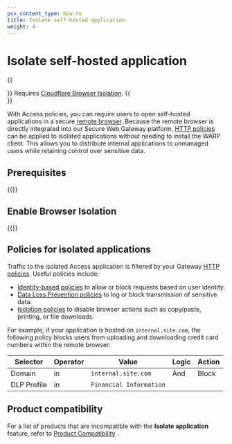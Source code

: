 ```yaml
---
pcx_content_type: how-to
title: Isolate self-hosted application
weight: 4
---
```


# Isolate self-hosted application

{{<Aside type="note">}}
Requires [Cloudflare Browser Isolation](/cloudflare-one/policies/browser-isolation/).
{{</Aside>}}

With Access policies, you can require users to open self-hosted applications in a secure [remote browser](/cloudflare-one/policies/browser-isolation/). Because the remote browser is directly integrated into our Secure Web Gateway platform, [HTTP policies](/cloudflare-one/policies/gateway/http-policies/) can be applied to isolated applications without needing to install the WARP client. This allows you to distribute internal applications to unmanaged users while retaining control over sensitive data.

## Prerequisites

{{<render file="/access/_isolation-prereqs.md">}}

## Enable Browser Isolation

{{<render file="/access/_enable-isolation.md">}}

## Policies for isolated applications

Traffic to the isolated Access application is filtered by your Gateway [HTTP policies](/cloudflare-one/policies/gateway/http-policies/). Useful policies include:

- [Identity-based policies](/cloudflare-one/policies/gateway/identity-selectors/) to allow or block requests based on user identity.
- [Data Loss Prevention policies](/cloudflare-one/policies/data-loss-prevention/) to log or block transmission of sensitive data.
- [Isolation policies](/cloudflare-one/policies/browser-isolation/isolation-policies/) to disable browser actions such as copy/paste, printing, or file downloads.

For example, if your application is hosted on `internal.site.com`, the following policy blocks users from uploading and downloading credit card numbers within the remote browser:

| Selector    | Operator | Value                   | Logic | Action |
| ----------- | -------- | ----------------------- | ----- | ------ |
| Domain      | in       | `internal.site.com`     | And   | Block  |
| DLP Profile | in       | `Financial Information` |       |        |

## Product compatibility

For a list of products that are incompatible with the **Isolate application** feature, refer to [Product Compatibility](/cloudflare-one/applications/configure-apps/self-hosted-apps/#product-compatibility) .
